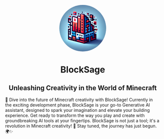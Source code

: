 <p align="center">
  <img src="generated/icon.png" width="30%" style="border-radius:50%">
</p>

<h1 align="center">
<bold>BlockSage</bold>
</h1>
<h2 align="center">
Unleashing Creativity in the World of Minecraft
</h2>

🚀 Dive into the future of Minecraft creativity with BlockSage! Currently in the exciting development phase, BlockSage is your go-to Generative AI assistant, designed to spark your imagination and elevate your building experience. Get ready to transform the way you play and create with groundbreaking AI tools at your fingertips. BlockSage is not just a tool; it's a revolution in Minecraft creativity! 🌟 Stay tuned, the journey has just begun. 🌍✨